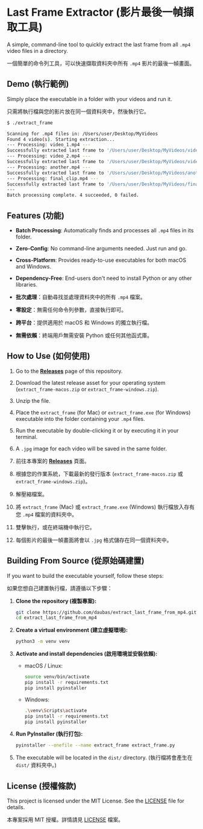 
# Last Frame Extractor (影片最後一幀擷取工具)

A simple, command-line tool to quickly extract the last frame from all `.mp4` video files in a directory.

一個簡單的命令列工具，可以快速擷取資料夾中所有 `.mp4` 影片的最後一幀畫面。

## Demo (執行範例)

Simply place the executable in a folder with your videos and run it.

只需將執行檔與您的影片放在同一個資料夾中，然後執行它。

```bash
$ ./extract_frame

Scanning for .mp4 files in: /Users/user/Desktop/MyVideos
Found 4 video(s). Starting extraction...
--- Processing: video_1.mp4 ---
Successfully extracted last frame to '/Users/user/Desktop/MyVideos/video_1.mp4.jpg'
--- Processing: video_2.mp4 ---
Successfully extracted last frame to '/Users/user/Desktop/MyVideos/video_2.mp4.jpg'
--- Processing: another.mp4 ---
Successfully extracted last frame to '/Users/user/Desktop/MyVideos/another.mp4.jpg'
--- Processing: final_clip.mp4 ---
Successfully extracted last frame to '/Users/user/Desktop/MyVideos/final_clip.mp4.jpg'
---
Batch processing complete. 4 succeeded, 0 failed.
```

## Features (功能)

- **Batch Processing**: Automatically finds and processes all `.mp4` files in its folder.
- **Zero-Config**: No command-line arguments needed. Just run and go.
- **Cross-Platform**: Provides ready-to-use executables for both macOS and Windows.
- **Dependency-Free**: End-users don't need to install Python or any other libraries.

- **批次處理**：自動尋找並處理資料夾中的所有 `.mp4` 檔案。
- **零設定**：無需任何命令列參數，直接執行即可。
- **跨平台**：提供適用於 macOS 和 Windows 的獨立執行檔。
- **無需依賴**：終端用戶無需安裝 Python 或任何其他函式庫。

## How to Use (如何使用)

1.  Go to the [**Releases**](https://github.com/daubas/extract_last_frame_from_mp4/releases) page of this repository.
2.  Download the latest release asset for your operating system (`extract_frame-macos.zip` or `extract_frame-windows.zip`).
3.  Unzip the file.
4.  Place the `extract_frame` (for Mac) or `extract_frame.exe` (for Windows) executable into the folder containing your `.mp4` files.
5.  Run the executable by double-clicking it or by executing it in your terminal.
6.  A `.jpg` image for each video will be saved in the same folder.

1.  前往本專案的 [**Releases**](https://github.com/daubas/extract_last_frame_from_mp4/releases) 頁面。
2.  根據您的作業系統，下載最新的發行版本 (`extract_frame-macos.zip` 或 `extract_frame-windows.zip`)。
3.  解壓縮檔案。
4.  將 `extract_frame` (Mac) 或 `extract_frame.exe` (Windows) 執行檔放入存有您 `.mp4` 檔案的資料夾中。
5.  雙擊執行，或在終端機中執行它。
6.  每個影片的最後一幀畫面將會以 `.jpg` 格式儲存在同一個資料夾中。

## Building From Source (從原始碼建置)

If you want to build the executable yourself, follow these steps:

如果您想自己建置執行檔，請遵循以下步驟：

1.  **Clone the repository (複製專案):**
    ```bash
    git clone https://github.com/daubas/extract_last_frame_from_mp4.git
    cd extract_last_frame_from_mp4
    ```

2.  **Create a virtual environment (建立虛擬環境):**
    ```bash
    python3 -m venv venv
    ```

3.  **Activate and install dependencies (啟用環境並安裝依賴):**
    *   macOS / Linux:
        ```bash
        source venv/bin/activate
        pip install -r requirements.txt
        pip install pyinstaller
        ```
    *   Windows:
        ```bash
        .\venv\Scripts\activate
        pip install -r requirements.txt
        pip install pyinstaller
        ```

4.  **Run PyInstaller (執行打包):**
    ```bash
    pyinstaller --onefile --name extract_frame extract_frame.py
    ```

5.  The executable will be located in the `dist/` directory.
    (執行檔將會產生在 `dist/` 資料夾中。)

## License (授權條款)

This project is licensed under the MIT License. See the [LICENSE](LICENSE) file for details.

本專案採用 MIT 授權。詳情請見 [LICENSE](LICENSE) 檔案。
